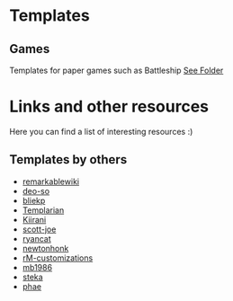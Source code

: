 # Templates

## Games 
Templates for paper games such as Battleship [See Folder ](/reMarkable_artefacts/Templates/Games/) 

# Links and other resources
Here you can find a list of interesting resources :)

## Templates by others
* [remarkablewiki](https://remarkablewiki.com/tips/templates) 
* [deo-so](https://github.com/deo-so/reMarkable-Tablet-Templates---Free) 
* [bliekp](https://github.com/bliekp/remarkable-templates) 
* [Templarian](https://github.com/Templarian/Remarkable) 
* [Kiirani](https://github.com/Kiirani/remarkable-templates/blob/master/margin-lines.png) 
* [scott-joe](https://github.com/scott-joe/remarkable-templates) 
* [ryancat](https://github.com/ryancat/remarkable-templates/tree/main/morning_diary_en) 
* [newtonhonk](https://github.com/newtonhonk/reMarkable-Templates) 
* [rM-customizations](https://github.com/1094/rM-customizations) 
* [mb1986](https://github.com/mb1986/remarkable-templates) 
* [steka](https://github.com/steka/reMarkable_templates) 
* [phae](https://github.com/phae/remarkable-templates) 
